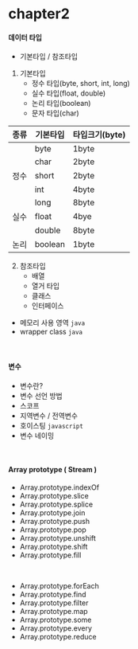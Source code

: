 # chapter2

#### 데이터 타입

- 기본타입 / 참조타입 <br>
1) 기본타입 <br>
	- 정수 타입(byte, short, int, long) 
	- 실수 타입(float, double)
	- 논리 타입(boolean)
	- 문자 타입(char)
	
| 종류 | 기본타입 | 타입크기(byte) | 
| ------| ------ | ------- |
|      | byte  | 1byte |
|      | char  | 2byte |
| 정수 | short | 2byte |
|      | int   | 4byte |
|      | long  | 8byte |
| 실수 | float | 4bye  |
|      | double | 8byte |
| 논리 | boolean | 1byte |
    
	
2) 참조타입
	- 배열
	- 열거 타입
	- 클래스
	- 인터페이스
			
		

- 메모리 사용 영역 `java`
- wrapper class `java`

<br>

#### 변수

- 변수란?
- 변수 선언 방법
- 스코프
- 지역변수 / 전역변수
- 호이스팅 `javascript`
- 변수 네이밍

<br>

#### Array prototype ( Stream )

- Array.prototype.indexOf
- Array.prototype.slice
- Array.prototype.splice
- Array.prototype.join
- Array.prototype.push
- Array.prototype.pop
- Array.prototype.unshift
- Array.prototype.shift
- Array.prototype.fill

<br>

- Array.prototype.forEach
- Array.prototype.find
- Array.prototype.filter
- Array.prototype.map
- Array.prototype.some
- Array.prototype.every
- Array.prototype.reduce
